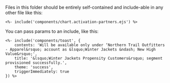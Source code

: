Files in this folder should be entirely self-contained and include-able in any other file like this:

`<%- include('components/chart.activation-partners.ejs') %>`

You can pass params to an include, like this:


```
<%- include('components/toast', {
	contents: 'Will be available only under ‘Northern Trail Outfitters - Apparel&rsquo; account as &lsquo;Winter Jackets &ndash; New High Value&rsquo;',
	title: '&lsquo;Winter Jackets Propensity Customers&rsquo; segment provisioned successfully.',
	theme: 'success',
    triggerImmediately: true			
}) %>
```
